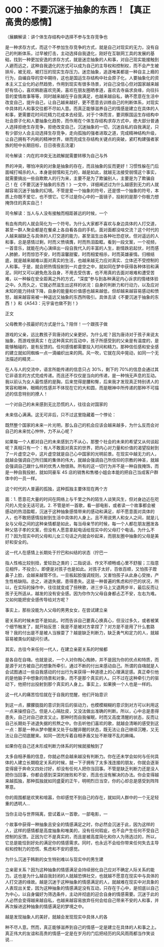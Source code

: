 # 000：不要沉迷于抽象的东西！【真正高贵的感情】

（展麟解读：讲个体生存结构中选择不参与生存竞争也

是一种求存方式，而这个不参加生存竞争的方式，就是自己对现实的无力，没有自己的判断体系，过早被打击，主动选择自我退化，刚好在互联网工具的发展的基础，找到一种更加安逸的求存方式，就是迷恋抽象的人和事，对自己现实能接触到人避而远之，这种自我退化的方式可以成为自己的主导权和控制权，而不会产生被排斥，被无视，被打压的现实生存压力。迷恋抽象，追逐唯美都是一种自主上瘾的行为，自编自导的空中期待，这也是国运生存结构中社会原子化，人要抽象化的资本主义工业化的必然趋势，作用到现实有很多场景，对自己没信心但对国家越来越好有信心，喜欢韩剧喜欢完美，喜欢在朋友圈晒孝道，喜欢去寺庙求良缘，向往抖音的爱情故事等等，同时越来越在乎自我满足，也越来越自私，确不愿意在生活中改变自己，提升自己，让自己越来越好，更不愿意去训练自己的判断体系，对现实中具体的人和事交往都不尽如人意。而真正能够滋养自己的情感是建立在具体的人和事，更需要花时间花精力花成本去经营。对于个体而言，要洞察国运生存结构中社会原子化和人要抽象化趋势，而作用在个体生存结构求存方式中，绝大部分普通人选择拒绝生存竞争，拒绝改变自己，沉迷抽象的一切，沉迷自私的自我满足，只有少部分人会主动选择生存竞争，走向孤独的强者进取之道，完成精神结构升级，让自己拥有不内耗的精神世界，继而完成生存结构关键点的突破，紧盯构建强者家族的短中长期目标，日日夜夜去浇灌）

司令解读：内在的冲突无法疏解就需要转移为自己与外

界的冲突，哪怕冲突的对象是抽象的存在，而且抽象的反而更好！习惯性躲在门后面喊打喊杀的人，本身是弱懦和无力的，越是如此，就越无法接受弱懦这个事实，就需要搞出一些自欺欺人的行为来，主要不是为了欺骗别人，主要是为了欺骗自己！在《不要沉迷于抽象的东西！》一文中，详细阐述过为什么越感到无力的人就越容易沉迷于抽象的幻境。不管是爱一个抽象的符号，还是恨一个抽象的符号，本质上你既不爱它，也不恨它。它不过是你心中的一面镜子，投射的是那个你极力想掩饰住的真实自己！

司令解读：当人与人没有接触而相距甚远的时候，一个

有血有肉的人就会简化为一个符号。为什么大家都不喜欢与身边具体的人打交道，甚至一群人聚会都是在餐桌上各自看各自的手机，面对面都没啥交流？这个时代的人越来越缺乏与具体的人打交道的能力，甚至滋生出各种社恐症状。但对遥远的人和事，总是感情过剩，时而义愤填膺，时而热泪盈眶。看到一段文案，一个视频，一首音乐，就能在内心演绎出一段自我代入的丰富的人生，剧情跌宕起伏，时而感人肺腑，时而惊恐不安，时而温馨甜蜜，时而相爱相杀，时而英雄豪情。归根结底，就是越来越难以面对真实的生活，也越来越无力应对真实、立体还不受控制的人和事。于是，就会把热情投射到一片虚空之中，就如同在梦中获得各种体验和满足。同时又可以避免危及自身，不用去受伤害，也不用真的去面对艰难和遭受苦难，以一种躲在安全距离之外的方式，“深度”参与到各种满足内心诉求的情绪体验之中。久而久之，它就必然滋生出这样的状况：自身的判断力和行动力，以及应对未知的能力持续下降，自身的能量和价值感也越来越低，但却越来越容易感动和愤怒，越来越容易被一种遥远又抽象的东西所吸引。具体去读《不要沉迷于抽象的东西！》和《A543：元宇宙也做不到！》

正文

父母教育小孩最好的方式是什么？陪伴！一个跟孩子做

游戏的父亲，远比教孩子背唐诗的父亲更好。为什么呢？因为唐诗对于孩子来说太抽象，而游戏很真实！在这种真实的互动中，孩子所感受到的父亲是有温度的，是能够触碰的，是有反馈的。任何感情都需要投入时间和精力。那种信任感和安全感的建立就如同蜘蛛一点一滴编织出来的网。风一吹，它就在风中晃动，如同一个无法描述的精灵…

在人与人的交流中，语言所能传递的信息只占 30%，剩下的 70%的信息会通过其它非语言的方式完成传递。而且还不仅仅是当向的传递，是一种悄无声息的互动。我以前认为女人最性感的是胸，后来觉得是腰和臀，后来我才发现真正特别诱人的笑容和眼神，眼睛的性感并不体现在它的大和圆，而是眼神中所传递的那种不可描述的信息特别的撩人！

一个对自己的未来感到无比恐慌的人，往往会对国家的

未来信心满满。这无可非后，只不过这里隐藏着一个悖论：

既然整个国家的未来一片光明，那么自己的机会应该会越来越多，为什么反而会对自己的未来忧心忡忡，力不从心呢？

如果每一个人都对自己的未来感到力不从心，那整个社会的未来的希望又从何谈起呢？真相只有一个：有人不敢面对真实的世界，把内心对力量和价值的渴望投射到了一片虚空之中，这片虚空就是自己心中国家的光明前景。在现实中越无力的人，就越会强调自己所归属的集体的伟大，就越会强调自己所信仰的宗教的神圣，就越会强调自己跟什么样的优秀人物很熟。所有的这一切行为并不是一种自我掩饰，而是一种自我投射，就如同豪车 4S 店的销售和售楼小姐会本能的把自己当成客户群体中的一员一样。

这个时代的人普遍的孤独，这种孤独主要体现在两个方

面：1. 愿意花大量的时间在网络上与千里之外的陌生人谈笑风生，但对身边近在咫尺的人完全无话可说。2. 不管是听一首歌，看一部电影，或者读一个故事都会被感动的热泪盈眶，沉迷于这种抽象感情带来的感动和满足，却不愿意面对具体的人，也不敢把感情投射到生活中具体的人身上。且不用说男人和女人之间，就是儿女与父母之间的这种亲情都是如此，每当母亲节的时候，每一个人都在朋友圈发各种父慈子孝的文案，但没有人愿意拿起电话给现实中的父母打个电话。为什么不打？因为现实中的父母和儿女三句话之内就会吵起来，而朋友圈中抽象的父母是美好和安全的。

这一代人在感情上长期处于拧巴和纠结的状态（拧巴一

指人性格比较别扭，爱较劲之类的；二指说话、作文不顺畅或心里不舒服；三指意见相忤，不投合）。即便是对孩子也是如此。对孩子太好，百依百顺，又怕孩子蹬鼻子上脸，会越来越管不住。一旦板起脸强调规则，又害怕孩子从此身心受挫，产生性格缺陷。总之，进退失据，患得患失。这是一种普遍的焦虑和拧巴的状况，所以，在实际的操作中，往往就变成了扭秧歌，进三步马上又退两步半，最后反而让孩子无所适从，越发的没有安全感。因为你作为父母自身都忐忑不安，左右为难。又如何能把安全感传导给对方呢？

事实上，那些没能为人父母的男男女女，在尝试建立亲

密关系的时候未尝不是如此。时而告诉自己要真心换真心，但没过多久，或者被某个细节触发了，就开始反思：我是不是被对方拿捏了？对方是不是用了什么套路呀？我的付出是不是被人当猴耍了？越是缺乏判断力，缺乏勇气和定力的人，就越容易被类似的疑问引诱。

其实，古往今来任何一代人，在建立亲密关系的时候都

是各自在自嗨。也就是说，一个人对你掏心掏肺，并不是因为你的优点和特质，而是源于对方被自己的想象所牵引，通过不断的付出来感动自己。所谓的自嗨就是人会试图通过一些自我感动的付出行为来获得一种道德上的心理满足感。真正牵引他的是他脑子中想象的场景和对象，而不是那个真实的人。只不过在这种牵引力的驱动下，他把付出投射到那个真实的人身上。事实上，如果换一个人也是一样的。

这一代人的痛苦恰恰就在于自我的觉醒，他们开始意识

到这一点，朦朦胧胧的意识到背后的驱动力，也模模糊糊的意识到对方可以利用这一点来操控自己。但是人心隔肚皮，又没法做出准确的判断。所以，心中总是患得患失，自己对自己欲言又止。那种时而自我催眠，时而又高度清醒的状态，反而让自己长期处于进退失据的煎熬之中。你去听他们喜欢的歌，就越会清晰的感受到这一点：那是一种从梦中醒来又处于似醒非醒的状态，既无法让自己继续沉睡，又无法让自己彻底醒来。如同一团充斥着自相矛盾又扯不断理不乱的麻绳。

如果你在自己还未形成判断力体系的时候就接触到了

太多自相矛盾的信息，你就必然会越来越没有判断力。你在还未学会如何与任何具体的人建立长期稳定关系的时候，就一下子拥有了太多浅连接的朋友，你就会逐渐变得疲于奔命又四处讨好，却没有任何人把你当回事。不管是缺乏判断力还是没人把你当回事，你都会感到深深的挫败和不安，而且也没有解决的办法。你会变得越来越孤独，那种孤独就如同盛夏的正午，明明烈日当空，你的心却总是感受到阵阵寒意。

你的周围都是欢笑和喧嚣，你却感觉不到自己的存在，就如同人群中的一个无足轻重的透明人…

当你主动与世界隔离，尝试着从一首歌，一部电影，一

个故事中获得一种抽象且安全的情感满足之时，你必然会沉迷于此，因为这样的人，这样的感情都是高度抽象和唯美的，没有任何瑕疵，也不会产生任何不受自己控制的反馈。正因为它不是真实的，而且是被高度简化和你人为筛选过的，所以，它总是能恰到好处的满足你的情感需求。同时，也永远不会给你带来任何失去主导权和控制力的恐慌、焦虑和不安的感觉。

为什么沉迷于韩剧的女生特别难以与现实中的男生建

立亲密关系？因为这种抽象的情感满足会持续弱化自己应对不确定人际关系的能力。这也是为什么越自我封闭的人就越恐惧社交，也就越不愿意在现实中与具体的人打交道的缘故。越是沉迷于这种抽象的情感满足的人，就越难在现实中对具象的人表现出关爱，因为这种抽象的情感满足没有互动，只存在于心中，是彻底以自己为中心，以自身偏好为筛选条件，主动并彻底的迎合自身的情感需要。沉迷于此的人必然会变得越来越自私，也越来越容易放弃任何会给自己带来不安的人和事，并再次躲进这种抽象的情感满足的梦境之中。

越是发现抽象人的美好，就越会发现现实中具体人的各

种不尽人意。然而，真正能够滋养到自己的情感一定是建立在具体的人和事之上。真正伟大的友谊和高贵的情感一定是在岁月的门后把经历的风风雨雨都当作笑谈说…